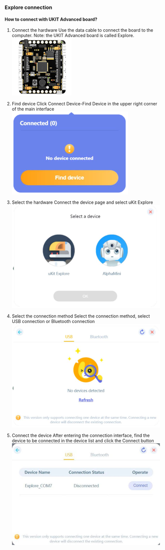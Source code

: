 ###  Explore connection
####  How to connect with UKIT Advanced board?
1.	Connect the hardware
Use the data cable to connect the board to the computer. Note: the UKIT Advanced board is called Explore.
![](../../assets/images/course-en/course6/001.png)    
2.	Find device
Click Connect Device-Find Device in the upper right corner of the main interface
![](../../assets/images/course-en/course6/002.png)    

3.	Select the hardware
Connect the device page and select uKit Explore
![](../../assets/images/course-en/course6/003.png)    

4.	Select the connection method
Select the connection method, select USB connection or Bluetooth connection
![](../../assets/images/course-en/course6/004.png)    

5.	Connect the device
After entering the connection interface, find the device to be connected in the device list and click the Connect button
![](../../assets/images/course-en/course6/005.jpeg)    
